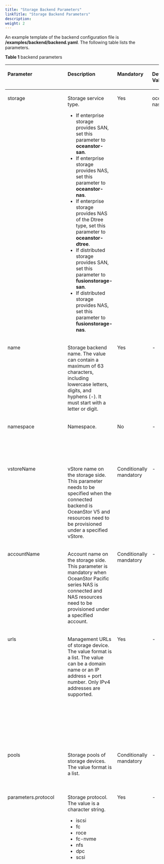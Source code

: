 ```yaml
---
title: "Storage Backend Parameters"
linkTitle: "Storage Backend Parameters"
description: 
weight: 2
---
```


An example template of the backend configuration file is  **/examples/backend/backend.yaml**. The following table lists the parameters.

**Table  1**  backend parameters

<a name="table9126101819192"></a>
<table><thead align="left"><tr id="row10127131813194"><th class="cellrowborder" valign="top" width="13.86138613861386%" id="mcps1.2.6.1.1"><p id="p5631154913199"><a name="p5631154913199"></a><a name="p5631154913199"></a>Parameter</p>
</th>
<th class="cellrowborder" valign="top" width="32.67326732673267%" id="mcps1.2.6.1.2"><p id="p463104991916"><a name="p463104991916"></a><a name="p463104991916"></a>Description</p>
</th>
<th class="cellrowborder" valign="top" width="13.86138613861386%" id="mcps1.2.6.1.3"><p id="p1463134917198"><a name="p1463134917198"></a><a name="p1463134917198"></a>Mandatory</p>
</th>
<th class="cellrowborder" valign="top" width="11.881188118811878%" id="mcps1.2.6.1.4"><p id="p6919415195119"><a name="p6919415195119"></a><a name="p6919415195119"></a>Default Value</p>
</th>
<th class="cellrowborder" valign="top" width="27.72277227722772%" id="mcps1.2.6.1.5"><p id="p10631049171910"><a name="p10631049171910"></a><a name="p10631049171910"></a>Remarks</p>
</th>
</tr>
</thead>
<tbody><tr id="row111271188193"><td class="cellrowborder" valign="top" width="13.86138613861386%" headers="mcps1.2.6.1.1 "><p id="en-us_topic_0000001324610777_p1233915445454"><a name="en-us_topic_0000001324610777_p1233915445454"></a><a name="en-us_topic_0000001324610777_p1233915445454"></a>storage</p>
</td>
<td class="cellrowborder" valign="top" width="32.67326732673267%" headers="mcps1.2.6.1.2 "><p id="en-us_topic_0000001324610777_p3339204417453"><a name="en-us_topic_0000001324610777_p3339204417453"></a><a name="en-us_topic_0000001324610777_p3339204417453"></a>Storage service type.</p>
<a name="en-us_topic_0000001324610777_ul713574293420"></a><a name="en-us_topic_0000001324610777_ul713574293420"></a><ul id="en-us_topic_0000001324610777_ul713574293420"><li>If enterprise storage provides SAN, set this parameter to <strong id="b417813613303"><a name="b417813613303"></a><a name="b417813613303"></a>oceanstor-san</strong>.</li><li>If enterprise storage provides NAS, set this parameter to <strong id="b1231819107497"><a name="b1231819107497"></a><a name="b1231819107497"></a>oceanstor-nas</strong>.</li><li>If enterprise storage provides NAS of the Dtree type, set this parameter to <strong id="b514124355618"><a name="b514124355618"></a><a name="b514124355618"></a>oceanstor-dtree</strong>.</li><li>If distributed storage provides SAN, set this parameter to <strong id="b129589153306"><a name="b129589153306"></a><a name="b129589153306"></a>fusionstorage-san</strong>.</li><li>If distributed storage provides NAS, set this parameter to <strong id="b17628208309"><a name="b17628208309"></a><a name="b17628208309"></a>fusionstorage-nas</strong>.</li></ul>
</td>
<td class="cellrowborder" valign="top" width="13.86138613861386%" headers="mcps1.2.6.1.3 "><p id="en-us_topic_0000001324610777_p533910449459"><a name="en-us_topic_0000001324610777_p533910449459"></a><a name="en-us_topic_0000001324610777_p533910449459"></a>Yes</p>
</td>
<td class="cellrowborder" valign="top" width="11.881188118811878%" headers="mcps1.2.6.1.4 "><p id="p15919151545111"><a name="p15919151545111"></a><a name="p15919151545111"></a>oceanstor-nas</p>
</td>
<td class="cellrowborder" valign="top" width="27.72277227722772%" headers="mcps1.2.6.1.5 "><p id="en-us_topic_0000001324610777_p17339174424512"><a name="en-us_topic_0000001324610777_p17339174424512"></a><a name="en-us_topic_0000001324610777_p17339174424512"></a>One backend can provide only one storage service. If a single Huawei storage system can provide both SAN and NAS storage services, you can configure multiple backends and use different storage service types for each backend.</p>
</td>
</tr>
<tr id="row15127618111910"><td class="cellrowborder" valign="top" width="13.86138613861386%" headers="mcps1.2.6.1.1 "><p id="en-us_topic_0000001324610777_p733904424519"><a name="en-us_topic_0000001324610777_p733904424519"></a><a name="en-us_topic_0000001324610777_p733904424519"></a>name</p>
</td>
<td class="cellrowborder" valign="top" width="32.67326732673267%" headers="mcps1.2.6.1.2 "><p id="en-us_topic_0000001324610777_p23903331109"><a name="en-us_topic_0000001324610777_p23903331109"></a><a name="en-us_topic_0000001324610777_p23903331109"></a>Storage backend name. The value can contain a maximum of 63 characters, including lowercase letters, digits, and hyphens (-). It must start with a letter or digit.</p>
</td>
<td class="cellrowborder" valign="top" width="13.86138613861386%" headers="mcps1.2.6.1.3 "><p id="en-us_topic_0000001324610777_p18339944154510"><a name="en-us_topic_0000001324610777_p18339944154510"></a><a name="en-us_topic_0000001324610777_p18339944154510"></a>Yes</p>
</td>
<td class="cellrowborder" valign="top" width="11.881188118811878%" headers="mcps1.2.6.1.4 "><p id="p18919015125112"><a name="p18919015125112"></a><a name="p18919015125112"></a>-</p>
</td>
<td class="cellrowborder" valign="top" width="27.72277227722772%" headers="mcps1.2.6.1.5 "><p id="p1874481011019"><a name="p1874481011019"></a><a name="p1874481011019"></a>Ensure that the storage backend name is unique.</p>
</td>
</tr>
<tr id="row765135132312"><td class="cellrowborder" valign="top" width="13.86138613861386%" headers="mcps1.2.6.1.1 "><p id="p1650357236"><a name="p1650357236"></a><a name="p1650357236"></a>namespace</p>
</td>
<td class="cellrowborder" valign="top" width="32.67326732673267%" headers="mcps1.2.6.1.2 "><p id="p1466335142311"><a name="p1466335142311"></a><a name="p1466335142311"></a>Namespace.</p>
</td>
<td class="cellrowborder" valign="top" width="13.86138613861386%" headers="mcps1.2.6.1.3 "><p id="p176653592311"><a name="p176653592311"></a><a name="p176653592311"></a>No</p>
</td>
<td class="cellrowborder" valign="top" width="11.881188118811878%" headers="mcps1.2.6.1.4 "><p id="p391981510517"><a name="p391981510517"></a><a name="p391981510517"></a>-</p>
</td>
<td class="cellrowborder" valign="top" width="27.72277227722772%" headers="mcps1.2.6.1.5 "><p id="p866103515237"><a name="p866103515237"></a><a name="p866103515237"></a>The storage backend must be in the same namespace as Huawei CSI.</p>
</td>
</tr>
<tr id="row184812161516"><td class="cellrowborder" valign="top" width="13.86138613861386%" headers="mcps1.2.6.1.1 "><p id="p38488211152"><a name="p38488211152"></a><a name="p38488211152"></a>vstoreName</p>
</td>
<td class="cellrowborder" valign="top" width="32.67326732673267%" headers="mcps1.2.6.1.2 "><p id="p384813214151"><a name="p384813214151"></a><a name="p384813214151"></a>vStore name on the storage side. This parameter needs to be specified when the connected backend is OceanStor V5 and resources need to be provisioned under a specified vStore.</p>
</td>
<td class="cellrowborder" valign="top" width="13.86138613861386%" headers="mcps1.2.6.1.3 "><p id="p884812114157"><a name="p884812114157"></a><a name="p884812114157"></a>Conditionally mandatory</p>
</td>
<td class="cellrowborder" valign="top" width="11.881188118811878%" headers="mcps1.2.6.1.4 "><p id="p16919131517511"><a name="p16919131517511"></a><a name="p16919131517511"></a>-</p>
</td>
<td class="cellrowborder" valign="top" width="27.72277227722772%" headers="mcps1.2.6.1.5 "><p id="p584814213151"><a name="p584814213151"></a><a name="p584814213151"></a>This parameter needs to be specified only when the backend is OceanStor V5 and vStores need to be supported.</p>
</td>
</tr>
<tr id="row1218054742718"><td class="cellrowborder" valign="top" width="13.86138613861386%" headers="mcps1.2.6.1.1 "><p id="p14180194702714"><a name="p14180194702714"></a><a name="p14180194702714"></a>accountName</p>
</td>
<td class="cellrowborder" valign="top" width="32.67326732673267%" headers="mcps1.2.6.1.2 "><p id="p1518094762719"><a name="p1518094762719"></a><a name="p1518094762719"></a>Account name on the storage side. This parameter is mandatory when OceanStor Pacific series NAS is connected and NAS resources need to be provisioned under a specified account.</p>
</td>
<td class="cellrowborder" valign="top" width="13.86138613861386%" headers="mcps1.2.6.1.3 "><p id="p14180547182717"><a name="p14180547182717"></a><a name="p14180547182717"></a>Conditionally mandatory</p>
</td>
<td class="cellrowborder" valign="top" width="11.881188118811878%" headers="mcps1.2.6.1.4 "><p id="p20919715115120"><a name="p20919715115120"></a><a name="p20919715115120"></a>-</p>
</td>
<td class="cellrowborder" valign="top" width="27.72277227722772%" headers="mcps1.2.6.1.5 "><p id="p21802475277"><a name="p21802475277"></a><a name="p21802475277"></a>This parameter needs to be specified only when the backend is OceanStor Pacific series NAS and accounts need to be supported.</p>
</td>
</tr>
<tr id="row1212714182196"><td class="cellrowborder" valign="top" width="13.86138613861386%" headers="mcps1.2.6.1.1 "><p id="en-us_topic_0000001324610777_p153399449451"><a name="en-us_topic_0000001324610777_p153399449451"></a><a name="en-us_topic_0000001324610777_p153399449451"></a>urls</p>
</td>
<td class="cellrowborder" valign="top" width="32.67326732673267%" headers="mcps1.2.6.1.2 "><p id="en-us_topic_0000001324610777_p430691742216"><a name="en-us_topic_0000001324610777_p430691742216"></a><a name="en-us_topic_0000001324610777_p430691742216"></a>Management URLs of storage device. The value format is a list. The value can be a domain name or an IP address + port number. Only IPv4 addresses are supported.</p>
</td>
<td class="cellrowborder" valign="top" width="13.86138613861386%" headers="mcps1.2.6.1.3 "><p id="en-us_topic_0000001324610777_p1233934484518"><a name="en-us_topic_0000001324610777_p1233934484518"></a><a name="en-us_topic_0000001324610777_p1233934484518"></a>Yes</p>
</td>
<td class="cellrowborder" valign="top" width="11.881188118811878%" headers="mcps1.2.6.1.4 "><p id="p691916153512"><a name="p691916153512"></a><a name="p691916153512"></a>-</p>
</td>
<td class="cellrowborder" valign="top" width="27.72277227722772%" headers="mcps1.2.6.1.5 "><p id="en-us_topic_0000001324610777_p17339144114512"><a name="en-us_topic_0000001324610777_p17339144114512"></a><a name="en-us_topic_0000001324610777_p17339144114512"></a>If the connected backend is OceanStor or OceanStor Dorado storage and resources need to be provisioned under a specified vStore, set this parameter to the URL of the logical management port of the vStore.</p>
</td>
</tr>
<tr id="row7127101841917"><td class="cellrowborder" valign="top" width="13.86138613861386%" headers="mcps1.2.6.1.1 "><p id="en-us_topic_0000001324610777_p17111241100"><a name="en-us_topic_0000001324610777_p17111241100"></a><a name="en-us_topic_0000001324610777_p17111241100"></a>pools</p>
</td>
<td class="cellrowborder" valign="top" width="32.67326732673267%" headers="mcps1.2.6.1.2 "><p id="en-us_topic_0000001324610777_p1671172411012"><a name="en-us_topic_0000001324610777_p1671172411012"></a><a name="en-us_topic_0000001324610777_p1671172411012"></a>Storage pools of storage devices. The value format is a list.</p>
</td>
<td class="cellrowborder" valign="top" width="13.86138613861386%" headers="mcps1.2.6.1.3 "><p id="en-us_topic_0000001324610777_p971172414020"><a name="en-us_topic_0000001324610777_p971172414020"></a><a name="en-us_topic_0000001324610777_p971172414020"></a>Conditionally mandatory</p>
</td>
<td class="cellrowborder" valign="top" width="11.881188118811878%" headers="mcps1.2.6.1.4 "><p id="p19191715195117"><a name="p19191715195117"></a><a name="p19191715195117"></a>-</p>
</td>
<td class="cellrowborder" valign="top" width="27.72277227722772%" headers="mcps1.2.6.1.5 "><p id="en-us_topic_0000001324610777_p117122413014"><a name="en-us_topic_0000001324610777_p117122413014"></a><a name="en-us_topic_0000001324610777_p117122413014"></a>This parameter is optional when <strong id="b61986510578"><a name="b61986510578"></a><a name="b61986510578"></a>storage</strong> is set to <strong id="b122531563571"><a name="b122531563571"></a><a name="b122531563571"></a>oceanstor-dtree</strong>.</p>
</td>
</tr>
<tr id="row1312711851911"><td class="cellrowborder" valign="top" width="13.86138613861386%" headers="mcps1.2.6.1.1 "><p id="en-us_topic_0000001324610777_p20613155814116"><a name="en-us_topic_0000001324610777_p20613155814116"></a><a name="en-us_topic_0000001324610777_p20613155814116"></a>parameters.protocol</p>
</td>
<td class="cellrowborder" valign="top" width="32.67326732673267%" headers="mcps1.2.6.1.2 "><p id="en-us_topic_0000001324610777_p12810447425"><a name="en-us_topic_0000001324610777_p12810447425"></a><a name="en-us_topic_0000001324610777_p12810447425"></a>Storage protocol. The value is a character string.</p>
<a name="en-us_topic_0000001324610777_ul5584070363"></a><a name="en-us_topic_0000001324610777_ul5584070363"></a><ul id="en-us_topic_0000001324610777_ul5584070363"><li>iscsi</li><li>fc</li><li>roce</li><li>fc-nvme</li><li>nfs</li><li>dpc</li><li>scsi</li></ul>
</td>
<td class="cellrowborder" valign="top" width="13.86138613861386%" headers="mcps1.2.6.1.3 "><p id="en-us_topic_0000001324610777_p1261313581616"><a name="en-us_topic_0000001324610777_p1261313581616"></a><a name="en-us_topic_0000001324610777_p1261313581616"></a>Yes</p>
</td>
<td class="cellrowborder" valign="top" width="11.881188118811878%" headers="mcps1.2.6.1.4 "><p id="p109191715115118"><a name="p109191715115118"></a><a name="p109191715115118"></a>-</p>
</td>
<td class="cellrowborder" valign="top" width="27.72277227722772%" headers="mcps1.2.6.1.5 "><a name="ul555819319152"></a><a name="ul555819319152"></a><ul id="ul555819319152"><li>If the value is set to <strong id="b1581639153417"><a name="b1581639153417"></a><a name="b1581639153417"></a>iscsi</strong>, ensure that an iSCSI client has been installed on the connected compute node.</li><li>If the value is set to <strong id="b11543345153412"><a name="b11543345153412"></a><a name="b11543345153412"></a>nfs</strong>, ensure that an NFS client tool has been installed on the connected compute node.</li><li>If the value is set to <strong id="b1411754103416"><a name="b1411754103416"></a><a name="b1411754103416"></a>fc-nvme</strong> or <strong id="b1041145423414"><a name="b1041145423414"></a><a name="b1041145423414"></a>roce</strong>, ensure that the nvme-cli tool has been installed on the connected compute node. The tool version must be 1.<em id="i15258104899"><a name="i15258104899"></a><a name="i15258104899"></a>x</em> and not earlier than 1.9. </li><li>If the value is set to <strong id="b121961053520"><a name="b121961053520"></a><a name="b121961053520"></a>dpc</strong>, ensure that DPC has been installed on the connected compute node and the node has been added as a DPC compute node on the storage device to be connected.</li><li>If the value is set to <strong id="b208248618352"><a name="b208248618352"></a><a name="b208248618352"></a>scsi</strong>, ensure that a distributed storage VBS client has been installed on the connected compute node.</li></ul>
</td>
</tr>
<tr id="row61271618121913"><td class="cellrowborder" valign="top" width="13.86138613861386%" headers="mcps1.2.6.1.1 "><p id="en-us_topic_0000001324610777_p12730821724"><a name="en-us_topic_0000001324610777_p12730821724"></a><a name="en-us_topic_0000001324610777_p12730821724"></a>parameters.portals</p>
</td>
<td class="cellrowborder" valign="top" width="32.67326732673267%" headers="mcps1.2.6.1.2 "><p id="en-us_topic_0000001324610777_p127300212214"><a name="en-us_topic_0000001324610777_p127300212214"></a><a name="en-us_topic_0000001324610777_p127300212214"></a>Service access port. Nodes will use this port to read and write storage resources. The value format is a list.</p>
<p id="en-us_topic_0000001324610777_p166476473917"><a name="en-us_topic_0000001324610777_p166476473917"></a><a name="en-us_topic_0000001324610777_p166476473917"></a>Multiple ports can be configured if the protocol is <strong id="b11175219123516"><a name="b11175219123516"></a><a name="b11175219123516"></a>iscsi</strong> or <strong id="b1217615198358"><a name="b1217615198358"></a><a name="b1217615198358"></a>roce</strong>. Only one port can be configured if the protocol is <strong id="b817681933513"><a name="b817681933513"></a><a name="b817681933513"></a>nfs</strong>. Service ports do not need to be configured if the protocol is <strong id="b1517601918355"><a name="b1517601918355"></a><a name="b1517601918355"></a>fc</strong>, <strong id="b13177151983519"><a name="b13177151983519"></a><a name="b13177151983519"></a>fc-nvme</strong>, or <strong id="b15177111914353"><a name="b15177111914353"></a><a name="b15177111914353"></a>dpc</strong>. If the protocol is <strong id="b17177819103519"><a name="b17177819103519"></a><a name="b17177819103519"></a>scsi</strong>, the port is in dictionary format where the key indicates the host name and the value indicates the IP address (only IPv4 addresses are supported).</p>
</td>
<td class="cellrowborder" valign="top" width="13.86138613861386%" headers="mcps1.2.6.1.3 "><p id="en-us_topic_0000001324610777_p8730621026"><a name="en-us_topic_0000001324610777_p8730621026"></a><a name="en-us_topic_0000001324610777_p8730621026"></a>Conditionally mandatory</p>
</td>
<td class="cellrowborder" valign="top" width="11.881188118811878%" headers="mcps1.2.6.1.4 "><p id="p15919101510519"><a name="p15919101510519"></a><a name="p15919101510519"></a>-</p>
</td>
<td class="cellrowborder" valign="top" width="27.72277227722772%" headers="mcps1.2.6.1.5 "><a name="ul73520114122"></a><a name="ul73520114122"></a><ul id="ul73520114122"><li>If a vStore or account is used to connect to a backend, <strong id="b0208627007"><a name="b0208627007"></a><a name="b0208627007"></a>portals</strong> must be set to the logical port information of the vStore or account.</li><li>If <strong id="b174162555018"><a name="b174162555018"></a><a name="b174162555018"></a>nfs</strong> is used, the value can be a domain name.</li></ul>
</td>
</tr>
<tr id="row159281476499"><td class="cellrowborder" valign="top" width="13.86138613861386%" headers="mcps1.2.6.1.1 "><p id="p2092814473495"><a name="p2092814473495"></a><a name="p2092814473495"></a>parameters.ALUA</p>
</td>
<td class="cellrowborder" valign="top" width="32.67326732673267%" headers="mcps1.2.6.1.2 "><p id="p1292874710497"><a name="p1292874710497"></a><a name="p1292874710497"></a>ALUA configuration of the storage backend. If the worker node uses the native multipathing software provided by the OS and ALUA is enabled, you need to configure this parameter.</p>
</td>
<td class="cellrowborder" valign="top" width="13.86138613861386%" headers="mcps1.2.6.1.3 "><p id="p179281474494"><a name="p179281474494"></a><a name="p179281474494"></a>Conditionally mandatory</p>
</td>
<td class="cellrowborder" valign="top" width="11.881188118811878%" headers="mcps1.2.6.1.4 "><p id="p159191115165113"><a name="p159191115165113"></a><a name="p159191115165113"></a>-</p>
</td>
<td class="cellrowborder" valign="top" width="27.72277227722772%" headers="mcps1.2.6.1.5 "><p id="p592814711497"><a name="p592814711497"></a><a name="p592814711497"></a>If ALUA is enabled for the host multipathing software, ensure that the backend ALUA configuration is the same as that of the host ALUA configuration.</p>
<p id="p9408545184515"><a name="p9408545184515"></a><a name="p9408545184515"></a>For details about the ALUA configuration, see <a href="/css-docs/docs/advanced-features/configuring-alua/configuring-alua-using-helm">Configuring ALUA Using Helm</a>.</p>
</td>
</tr>
<tr id="row69321538172918"><td class="cellrowborder" valign="top" width="13.86138613861386%" headers="mcps1.2.6.1.1 "><p id="p2932193817290"><a name="p2932193817290"></a><a name="p2932193817290"></a>parameters.parentname</p>
</td>
<td class="cellrowborder" valign="top" width="32.67326732673267%" headers="mcps1.2.6.1.2 "><p id="p9932203882911"><a name="p9932203882911"></a><a name="p9932203882911"></a>Name of a file system on the current storage device. Dtree is created in the file system.</p>
<p id="p8498143483116"><a name="p8498143483116"></a><a name="p8498143483116"></a>This parameter is mandatory when <strong id="b0711046165110"><a name="b0711046165110"></a><a name="b0711046165110"></a>storage</strong> is set to <strong id="b111011548115111"><a name="b111011548115111"></a><a name="b111011548115111"></a>oceanstor-dtree</strong>.</p>
</td>
<td class="cellrowborder" valign="top" width="13.86138613861386%" headers="mcps1.2.6.1.3 "><p id="p7932338112916"><a name="p7932338112916"></a><a name="p7932338112916"></a>Conditionally mandatory</p>
</td>
<td class="cellrowborder" valign="top" width="11.881188118811878%" headers="mcps1.2.6.1.4 "><p id="p593283812910"><a name="p593283812910"></a><a name="p593283812910"></a>-</p>
</td>
<td class="cellrowborder" valign="top" width="27.72277227722772%" headers="mcps1.2.6.1.5 "><p id="p17932638112915"><a name="p17932638112915"></a><a name="p17932638112915"></a>Query the name on the <strong id="b158145262210"><a name="b158145262210"></a><a name="b158145262210"></a>File Systems</strong> page of DeviceManager.</p>
</td>
</tr>
<tr id="row158363112216"><td class="cellrowborder" valign="top" width="13.86138613861386%" headers="mcps1.2.6.1.1 "><p id="en-us_topic_0000001276213416_p1619335616176"><a name="en-us_topic_0000001276213416_p1619335616176"></a><a name="en-us_topic_0000001276213416_p1619335616176"></a>metrovStorePairID</p>
</td>
<td class="cellrowborder" valign="top" width="32.67326732673267%" headers="mcps1.2.6.1.2 "><p id="p03781853135"><a name="p03781853135"></a><a name="p03781853135"></a>HyperMetro vStore pair ID.</p>
<p id="en-us_topic_0000001276213416_p17485124117179"><a name="en-us_topic_0000001276213416_p17485124117179"></a><a name="en-us_topic_0000001276213416_p17485124117179"></a>This parameter is mandatory when a PV to be created on the storage side needs to support the NAS HyperMetro feature. In this case, you need to enter the ID of the HyperMetro vStore pair to which the PV to be created belongs.</p>
</td>
<td class="cellrowborder" valign="top" width="13.86138613861386%" headers="mcps1.2.6.1.3 "><p id="en-us_topic_0000001276213416_p1448594113173"><a name="en-us_topic_0000001276213416_p1448594113173"></a><a name="en-us_topic_0000001276213416_p1448594113173"></a>Conditionally mandatory</p>
</td>
<td class="cellrowborder" valign="top" width="11.881188118811878%" headers="mcps1.2.6.1.4 "><p id="p391981511519"><a name="p391981511519"></a><a name="p391981511519"></a>-</p>
</td>
<td class="cellrowborder" valign="top" width="27.72277227722772%" headers="mcps1.2.6.1.5 "><p id="en-us_topic_0000001276213416_p568210171458"><a name="en-us_topic_0000001276213416_p568210171458"></a><a name="en-us_topic_0000001276213416_p568210171458"></a>You can query the HyperMetro vStore pair ID on DeviceManager.</p>
</td>
</tr>
<tr id="row3332581728"><td class="cellrowborder" valign="top" width="13.86138613861386%" headers="mcps1.2.6.1.1 "><p id="en-us_topic_0000001276213416_p179320619189"><a name="en-us_topic_0000001276213416_p179320619189"></a><a name="en-us_topic_0000001276213416_p179320619189"></a>metroBackend</p>
</td>
<td class="cellrowborder" valign="top" width="32.67326732673267%" headers="mcps1.2.6.1.2 "><p id="en-us_topic_0000001276213416_p3494125991718"><a name="en-us_topic_0000001276213416_p3494125991718"></a><a name="en-us_topic_0000001276213416_p3494125991718"></a>Backend name of the HyperMetro peer. The value is a character string.</p>
<p id="p19322352557"><a name="p19322352557"></a><a name="p19322352557"></a>This parameter is mandatory when a PV to be created on the storage side needs to support the NAS HyperMetro feature. In this case, you need to enter the name of the other backend to form a HyperMetro pair with the current backend.</p>
</td>
<td class="cellrowborder" valign="top" width="13.86138613861386%" headers="mcps1.2.6.1.3 "><p id="en-us_topic_0000001276213416_p649485911172"><a name="en-us_topic_0000001276213416_p649485911172"></a><a name="en-us_topic_0000001276213416_p649485911172"></a>Conditionally mandatory</p>
</td>
<td class="cellrowborder" valign="top" width="11.881188118811878%" headers="mcps1.2.6.1.4 "><p id="p1791951575111"><a name="p1791951575111"></a><a name="p1791951575111"></a>-</p>
</td>
<td class="cellrowborder" valign="top" width="27.72277227722772%" headers="mcps1.2.6.1.5 "><p id="en-us_topic_0000001276213416_p768261754513"><a name="en-us_topic_0000001276213416_p768261754513"></a><a name="en-us_topic_0000001276213416_p768261754513"></a>The names of the two backends in the pair must be entered. After the two backends form a HyperMetro relationship, they cannot form a HyperMetro relationship with other backends.</p>
</td>
</tr>
<tr id="row36316121111"><td class="cellrowborder" valign="top" width="13.86138613861386%" headers="mcps1.2.6.1.1 "><p id="p2064181219115"><a name="p2064181219115"></a><a name="p2064181219115"></a>supportedTopologies</p>
</td>
<td class="cellrowborder" valign="top" width="32.67326732673267%" headers="mcps1.2.6.1.2 "><p id="p18642127115"><a name="p18642127115"></a><a name="p18642127115"></a>Storage topology awareness configuration. The parameter format is JSON of the list type.</p>
</td>
<td class="cellrowborder" valign="top" width="13.86138613861386%" headers="mcps1.2.6.1.3 "><p id="p864111251119"><a name="p864111251119"></a><a name="p864111251119"></a>Conditionally mandatory</p>
</td>
<td class="cellrowborder" valign="top" width="11.881188118811878%" headers="mcps1.2.6.1.4 "><p id="p1191961545114"><a name="p1191961545114"></a><a name="p1191961545114"></a>-</p>
</td>
<td class="cellrowborder" valign="top" width="27.72277227722772%" headers="mcps1.2.6.1.5 "><p id="p176418120111"><a name="p176418120111"></a><a name="p176418120111"></a>This parameter is mandatory if storage topology awareness is enabled. For details, see <a href="/css-docs/docs/advanced-features/configuring-storage-topology-awareness/configuring-storage-topology-awareness-using-helm">Configuring Storage Topology Awareness Using Helm</a>.</p>
</td>
</tr>
<tr id="row11363104441311"><td class="cellrowborder" valign="top" width="13.86138613861386%" headers="mcps1.2.6.1.1 "><p id="p0363164461310"><a name="p0363164461310"></a><a name="p0363164461310"></a>maxClientThreads</p>
</td>
<td class="cellrowborder" valign="top" width="32.67326732673267%" headers="mcps1.2.6.1.2 "><p id="p1236374461311"><a name="p1236374461311"></a><a name="p1236374461311"></a>Maximum number of concurrent connections to a storage backend.</p>
</td>
<td class="cellrowborder" valign="top" width="13.86138613861386%" headers="mcps1.2.6.1.3 "><p id="p43631344161310"><a name="p43631344161310"></a><a name="p43631344161310"></a>No</p>
</td>
<td class="cellrowborder" valign="top" width="11.881188118811878%" headers="mcps1.2.6.1.4 "><p id="p16919715145113"><a name="p16919715145113"></a><a name="p16919715145113"></a>30</p>
</td>
<td class="cellrowborder" valign="top" width="27.72277227722772%" headers="mcps1.2.6.1.5 "><p id="p7363204412133"><a name="p7363204412133"></a><a name="p7363204412133"></a>If this parameter is not specified, the default maximum number of connections is 30.</p>
</td>
</tr>
</tbody>
</table>

